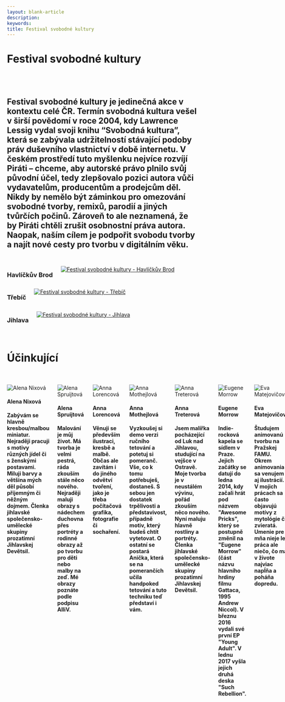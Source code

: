 ```yaml
---
layout: blank-article
description: 
keywords: 
title: Festival svobodné kultury
---
```


<div class="pce-hero pce-hero--entry">
    <div class="pce-hero__content">
        <h1 class="c-page-title">Festival svobodné kultury</h1><br><br>
        <h2 class="t-h4-alt">
          Festival svobodné kultury je jedinečná akce v kontextu celé ČR. Termín svobodná kultura vešel v širší povědomí v roce 2004, kdy Lawrence Lessig vydal svoji knihu “Svobodná kultura”, která se zabývala udržitelností stávající podoby práv duševního vlastnictví v době internetu. V českém prostředí tuto myšlenku nejvíce rozvíjí Piráti – chceme, aby autorské právo plnilo svůj původní účel, tedy zlepšovalo pozici autora vůči vydavatelům, producentům a prodejcům děl. Nikdy by nemělo být záminkou pro omezování svobodné tvorby, remixů, parodií a jiných tvůrčích počinů. Zároveň to ale neznamená, že by Piráti chtěli zrušit osobnostní práva autora. Naopak, naším cílem je podpořit svobodu tvorby a najít nové cesty pro tvorbu v digitálním věku.
      </h2>
    </div>
</div>
<br>
<div class="o-section">
  <div class="row">
    <div class="columns medium-4">
      <div class="o-section-header o-section-header--bordered">
        <h3 class="o-section__heading t-h4-alt">Havlíčkův Brod</h3>
      </div>
      <a href="/cinnost/fsk/havlbrod/"><img src="https://raw.githubusercontent.com/pirati-web/vysocina.pirati.cz/master/assets/img/fsk/havlbrod.png" alt="Festival svobodné kultury - Havlíčkův Brod" style="margin:10px 0px"></a>
    </div>
    <div class="columns medium-4">
      <div class="o-section-header o-section-header--bordered">
        <h3 class="o-section__heading t-h4-alt">Třebíč</h3>
      </div>
      <a href="/cinnost/fsk/trebic/"><img src="https://raw.githubusercontent.com/pirati-web/vysocina.pirati.cz/master/assets/img/fsk/trebic.png" alt="Festival svobodné kultury - Třebíč" style="margin:10px 0px"></a>
    </div>
    <div class="columns medium-4">
      <div class="o-section-header o-section-header--bordered">
        <h3 class="o-section__heading t-h4-alt">Jihlava</h3>
      </div>
      <a href="/cinnost/fsk/jihlava/"><img src="https://raw.githubusercontent.com/pirati-web/vysocina.pirati.cz/master/assets/img/fsk/jihlava.png" alt="Festival svobodné kultury - Jihlava" style="margin:10px 0px"></a>
    </div>
  </div>
</div>
<br>

<div class="pce-hero pce-hero--entry">
    <div class="pce-hero__content">
        <h1 class="c-page-title">Účinkující</h1><br><br>        
    </div>
</div>
<div class="o-section">
<div class="row"> 
<div class="columns medium-12">          
 
<div class="c-program-candidates"><div class="c-program-candidate-badge"><div class="c-program-candidate-badge__avatar"><img 
            src="https://raw.githubusercontent.com/pirati-web/vysocina.pirati.cz/master/assets/img/fsk/alena_nixova.png" 
            alt="Alena Nixová" 
class="c-program-candidate-badge__avatar-image"></div><div class="c-program-candidate-badge__description"><h4 class="c-program-candidate-badge__name"><span class="c-headline-anchor">
            Alena Nixová
</span></h4><strong class="c-program-candidate-badge__profession">
            Zabývám se hlavně kresbou/malbou miniatur. Nejraději pracuji s motivy různých jídel či s ženskými postavami. Miluji barvy a většina mých děl působí příjemným či něžným dojmem. Členka jihlavské společensko-umělecké skupiny prozatimní Jihlavskej Devětsil.
</strong></div></div></div>  
  
<div class="c-program-candidates"><div class="c-program-candidate-badge"><div class="c-program-candidate-badge__avatar"><img 
            src="https://raw.githubusercontent.com/pirati-web/vysocina.pirati.cz/master/assets/img/fsk/alena_spruijtova.png" 
            alt="Alena Spruijtová" 
class="c-program-candidate-badge__avatar-image"></div><div class="c-program-candidate-badge__description"><h4 class="c-program-candidate-badge__name"><span class="c-headline-anchor">
            Alena Spruijtová
</span></h4><strong class="c-program-candidate-badge__profession">
            Malování je můj život. Má tvorba je velmi pestrá, ráda zkouším stále něco nového. Nejraději maluji obrazy s nádechem duchovna přes portréty a rodinné obrazy až po tvorbu pro děti nebo malby na zeď. Mé obrazy poznáte podle podpisu AlliV.
</strong></div></div></div>
  
<div class="c-program-candidates"><div class="c-program-candidate-badge"><div class="c-program-candidate-badge__avatar"><img 
            src="https://raw.githubusercontent.com/pirati-web/vysocina.pirati.cz/master/assets/img/fsk/anna_lorencova.png" 
            alt="Anna Lorencová" 
class="c-program-candidate-badge__avatar-image"></div><div class="c-program-candidate-badge__description"><h4 class="c-program-candidate-badge__name"><span class="c-headline-anchor">
            Anna Lorencová
</span></h4><strong class="c-program-candidate-badge__profession">
            Věnuji se především ilustraci, kresbě a malbě. Občas ale zavítám i do jiného odvětví tvoření, jako je třeba počítačová grafika, fotografie či sochaření.
</strong></div></div></div>
  
<div class="c-program-candidates"><div class="c-program-candidate-badge"><div class="c-program-candidate-badge__avatar"><img 
            src="https://raw.githubusercontent.com/pirati-web/vysocina.pirati.cz/master/assets/img/fsk/anna_mothejlova.png" 
            alt="Anna Mothejlová" 
class="c-program-candidate-badge__avatar-image"></div><div class="c-program-candidate-badge__description"><h4 class="c-program-candidate-badge__name"><span class="c-headline-anchor">
            Anna Mothejlová
</span></h4><strong class="c-program-candidate-badge__profession">
            Vyzkoušej si demo verzi ručního tetování a potetuj si pomeranč. Vše, co k tomu potřebuješ, dostaneš. S sebou jen dostatek trpělivosti a představivost, případně motiv, který budeš chtít vytetovat. O ostatní se postará Anička, která se na pomerančích učila handpoked tetování a tuto techniku teď představí i vám.
</strong></div></div></div>  
  
<div class="c-program-candidates"><div class="c-program-candidate-badge"><div class="c-program-candidate-badge__avatar"><img 
            src="https://raw.githubusercontent.com/pirati-web/vysocina.pirati.cz/master/assets/img/fsk/anna_treterova.png" 
            alt="Anna Treterová" 
class="c-program-candidate-badge__avatar-image"></div><div class="c-program-candidate-badge__description"><h4 class="c-program-candidate-badge__name"><span class="c-headline-anchor">
            Anna Treterová
</span></h4><strong class="c-program-candidate-badge__profession">
            Jsem malířka pocházející od Luk nad Jihlavou, studující na vejšce v Ostravě. Moje tvorba je v neustálém vývinu, pořád zkouším něco nového. Nyní maluju hlavně rostliny a portréty. Členka jihlavské společensko-umělecké skupiny prozatimní Jihlavskej Devětsil.
</strong></div></div></div>
  
<div class="c-program-candidates"><div class="c-program-candidate-badge"><div class="c-program-candidate-badge__avatar"><img 
            src="https://raw.githubusercontent.com/pirati-web/vysocina.pirati.cz/master/assets/img/fsk/eugene_morrow.png" 
            alt="Eugene Morrow" 
class="c-program-candidate-badge__avatar-image"></div><div class="c-program-candidate-badge__description"><h4 class="c-program-candidate-badge__name"><span class="c-headline-anchor">
            Eugene Morrow
</span></h4><strong class="c-program-candidate-badge__profession">
            Indie-rocková kapela se sídlem v Praze. Jejich začátky se datují do ledna 2014, kdy začali hrát pod názvem "Awesome Pricks", který se postupně změnil na "Eugene Morrow" (část názvu hlavního hrdiny filmu Gattaca, 1995 Andrew Niccol). V březnu 2016 vydali své první EP "Young Adult". V lednu 2017 vyšla jejich druhá deska "Such Rebellion".
</strong></div></div></div>

<div class="c-program-candidates"><div class="c-program-candidate-badge"><div class="c-program-candidate-badge__avatar"><img 
            src="https://raw.githubusercontent.com/pirati-web/vysocina.pirati.cz/master/assets/img/fsk/eva_matejovicova.png" 
            alt="Eva Matejovičová" 
class="c-program-candidate-badge__avatar-image"></div><div class="c-program-candidate-badge__description"><h4 class="c-program-candidate-badge__name"><span class="c-headline-anchor">
            Eva Matejovičová
</span></h4><strong class="c-program-candidate-badge__profession">
            Študujem animovanú tvorbu na Pražskej FAMU. Okrem animovania sa venujem aj ilustrácií. V mojich prácach sa často objavujú motívy z mytológie či zvieratá. Umenie pre mňa nieje len práca ale niečo, čo ma v živote najviac napĺňa a poháňa dopredu.
</strong></div></div></div>
  
<div class="c-program-candidates"><div class="c-program-candidate-badge"><div class="c-program-candidate-badge__avatar"><img 
            src="https://raw.githubusercontent.com/pirati-web/vysocina.pirati.cz/master/assets/img/fsk/filip_versteeg.png" 
            alt="Filip Versteeg" 
class="c-program-candidate-badge__avatar-image"></div><div class="c-program-candidate-badge__description"><h4 class="c-program-candidate-badge__name"><span class="c-headline-anchor">
            Filip Versteeg
</span></h4><strong class="c-program-candidate-badge__profession">
            Sám stále hledám, jak vyplnit svůj životní čas, který mi je dán, tak jsem se rozhodl stát se bardem. Rád píši, od sbírek až po filozofické básně na rozbití mysli, a občas si něco zahraji na trombon. Zajímá mne společenské dění a rád poznávám nové myšlenky a milé lidi. Snažím se vybarvit volné plochy, co tento svět dává, celým spektrem barev. Jeden ze zakladatelů jihlavské společensko-umělecké skupiny prozatimní Jihlavskej Devětsil.
</strong></div></div></div>
  
<div class="c-program-candidates"><div class="c-program-candidate-badge"><div class="c-program-candidate-badge__avatar"><img 
            src="https://raw.githubusercontent.com/pirati-web/vysocina.pirati.cz/master/assets/img/fsk/gabriela_vaclavkova.png" 
            alt="Gabriela Václavková" 
class="c-program-candidate-badge__avatar-image"></div><div class="c-program-candidate-badge__description"><h4 class="c-program-candidate-badge__name"><span class="c-headline-anchor">
            Gabriela Václavková
</span></h4><strong class="c-program-candidate-badge__profession">
            Maluji od chvíle, co jsem udržela v ruce tužku. Věnuji se převážně olejomalbě a malbě akrylem. Pokud chcete vidět spoustu zářivých barev, pozitivně laděné obrazy krásných žen, tak musíte dorazit!
</strong></div></div></div>
  
<div class="c-program-candidates"><div class="c-program-candidate-badge"><div class="c-program-candidate-badge__avatar"><img 
            src="https://raw.githubusercontent.com/pirati-web/vysocina.pirati.cz/master/assets/img/fsk/iva_ruzickova.png" 
            alt="Iva Růžičková" 
class="c-program-candidate-badge__avatar-image"></div><div class="c-program-candidate-badge__description"><h4 class="c-program-candidate-badge__name"><span class="c-headline-anchor">
            Iva Růžičková
</span></h4><strong class="c-program-candidate-badge__profession">
            Vyjadřuji se výtvarně i literárně. Moje poslední výstava byla v Chomutově pořádaná Ženským spolkem a byla složená ze série figurálních, zejména mateřských motivů. Mým tvůrčím alter egem je umělecká identita nazvaná Nástřih Hráze, která aktivistickým způsobem na bázi sarkasmu a humoru reflektuje bezpráví páchané na ženách v porodnicích. Nástřih Hráze vystavovala v mnoha městech ČR, také na Klinice nebo na lodi Avoid v Praze, a napsala sbírku Zvrácené verše. V rámci "vážné" literární tvorby jsem autorkou povídek, s úspěchem se setkala na veřejných čtení práce Deník sígra.
</strong></div></div></div>

<div class="c-program-candidates"><div class="c-program-candidate-badge"><div class="c-program-candidate-badge__avatar"><img 
            src="https://raw.githubusercontent.com/pirati-web/vysocina.pirati.cz/master/assets/img/fsk/jakub_hlavac.png" 
            alt="Jakub Hlaváč" 
class="c-program-candidate-badge__avatar-image"></div><div class="c-program-candidate-badge__description"><h4 class="c-program-candidate-badge__name"><span class="c-headline-anchor">
            Jakub Hlaváč
</span></h4><strong class="c-program-candidate-badge__profession">
            Jsem Kuba Hlaváč, živím se sekáním dřeva. Sekáním dřeva se živím už tři roky, je to zatím nejlepší práce. Zkoušel jsem to i u železničářů, ale tam jsem neuplatnil svůj potencionál. Nikde totiž nechcou zaměstnávat takovýhohle kluka se sekerou, protože hnedka mají předsudky. Ale ne, já jsem tady proto abych sekal dřevo a za tím si jdu!
</strong></div></div></div>

<div class="c-program-candidates"><div class="c-program-candidate-badge"><div class="c-program-candidate-badge__avatar"><img 
            src="https://raw.githubusercontent.com/pirati-web/vysocina.pirati.cz/master/assets/img/fsk/jana_paskova.png" 
            alt="Jana Pašková" 
class="c-program-candidate-badge__avatar-image"></div><div class="c-program-candidate-badge__description"><h4 class="c-program-candidate-badge__name"><span class="c-headline-anchor">
            Jana Pašková
</span></h4><strong class="c-program-candidate-badge__profession">
            Téměř patnáct let je sklo součástí mého života. Velkou výzvou bylo pro mě setkání s foukaným sklem asi před třemi lety. Po stovkách hodin, desítkách vulgárních slov a kilech zničeného skla se dostavily výsledky – už je mi po tom všem jasné, proč "foukačů" korálků je na světě tam málo! Při výrobě svých skleněných šperků miluji jednoduché tvary a transparentní odstíny. Kombinace skla a světla vytváří krásné obrazy a sklo se stává živým materiálem plným překvapení a náhodné krásy.
</strong></div></div></div>

<div class="c-program-candidates"><div class="c-program-candidate-badge"><div class="c-program-candidate-badge__avatar"><img 
            src="https://raw.githubusercontent.com/pirati-web/vysocina.pirati.cz/master/assets/img/fsk/jiri_trzil.png" 
            alt="Jiří Tržil" 
class="c-program-candidate-badge__avatar-image"></div><div class="c-program-candidate-badge__description"><h4 class="c-program-candidate-badge__name"><span class="c-headline-anchor">
            Jiří Tržil
</span></h4><strong class="c-program-candidate-badge__profession">
            Básník přítomného životního postoje a okamžiku, afektovaný ve své niterní všednosti, inspirující se vším, co má naději být víc, než čím tyto věci byly včera nebo ještě mnohem dřív.
</strong></div></div></div>

<div class="c-program-candidates"><div class="c-program-candidate-badge"><div class="c-program-candidate-badge__avatar"><img 
            src="https://raw.githubusercontent.com/pirati-web/vysocina.pirati.cz/master/assets/img/fsk/jitka_fischerova.png" 
            alt="Jitka Fischerová" 
class="c-program-candidate-badge__avatar-image"></div><div class="c-program-candidate-badge__description"><h4 class="c-program-candidate-badge__name"><span class="c-headline-anchor">
            Jitka Fischerová
</span></h4><strong class="c-program-candidate-badge__profession">
            Jitka Fischerová, výtvarnice. Příroda... Ve všech formách a podobách. Nechci se soustředit jen na to, co je všeobecně vnímáno jako krásné... Snažím se hledat souvislosti a vidět věci v širším kontextu, než jaký nabízí první pohled.
</strong></div></div></div>

<div class="c-program-candidates"><div class="c-program-candidate-badge"><div class="c-program-candidate-badge__avatar"><img 
            src="https://raw.githubusercontent.com/pirati-web/vysocina.pirati.cz/master/assets/img/fsk/jolana_martin.png" 
            alt="Jolana a Martin" 
class="c-program-candidate-badge__avatar-image"></div><div class="c-program-candidate-badge__description"><h4 class="c-program-candidate-badge__name"><span class="c-headline-anchor">
            Jolana a Martin
</span></h4><strong class="c-program-candidate-badge__profession">
            Jsme skoro-příbuzní, oba rádi fotíme, analogově přes dva roky. Od začátku roku jsme se snažili naše práce propojit. Navzájem jsme si posílali fotky, fotili odpovědi, a inspirujíc se navzájem, tvořili výstavu jménem Odrazy – fotografický dialog. Zachycujeme náš vnitřní svět na hranici snů a reality, deník, vizuální rozhovor, příběh. Chcete-li, báseň s barevnými verši "spojené zlatou linkou" (z návštěvní knihy, srpen 2019).
</strong></div></div></div> 

<div class="c-program-candidates"><div class="c-program-candidate-badge"><div class="c-program-candidate-badge__avatar"><img 
            src="https://raw.githubusercontent.com/pirati-web/vysocina.pirati.cz/master/assets/img/fsk/kristina_nemcova.png" 
            alt="Kristina Němcová" 
class="c-program-candidate-badge__avatar-image"></div><div class="c-program-candidate-badge__description"><h4 class="c-program-candidate-badge__name"><span class="c-headline-anchor">
            Kristina Němcová
</span></h4><strong class="c-program-candidate-badge__profession">
            Jsem stejně stará jako filmová verze Kytice a až vyrostu, budu novinářka, ale od publicistického psaní si ráda odskočím k psaní tvůrčímu. I když je to jako nebe a dudy, tyto dva tábory se mohou i úzce propojit. Celospolečenská témata jako rovnoprávnost nebo ekologie kromě svých článků ráda promítám i do svých básní.
</strong></div></div></div>
  
<div class="c-program-candidates"><div class="c-program-candidate-badge"><div class="c-program-candidate-badge__avatar"><img 
            src="https://raw.githubusercontent.com/pirati-web/vysocina.pirati.cz/master/assets/img/fsk/lenka_sromova.png" 
            alt="Lenka Šromová" 
class="c-program-candidate-badge__avatar-image"></div><div class="c-program-candidate-badge__description"><h4 class="c-program-candidate-badge__name"><span class="c-headline-anchor">
            Lenka Šromová
</span></h4><strong class="c-program-candidate-badge__profession">
            Ve volném čase se věnuji hand letteringu neboli krasopsaní. Nahlížím na písmo trochu jinak, než nás to učili ve škole, a snažím se tak převádět slova na papír novým, kreativnějším způsobem.
</strong></div></div></div>
  
<div class="c-program-candidates"><div class="c-program-candidate-badge"><div class="c-program-candidate-badge__avatar"><img 
            src="https://raw.githubusercontent.com/pirati-web/vysocina.pirati.cz/master/assets/img/fsk/martin_jelinek.png" 
            alt="Martin Jelínek" 
class="c-program-candidate-badge__avatar-image"></div><div class="c-program-candidate-badge__description"><h4 class="c-program-candidate-badge__name"><span class="c-headline-anchor">
            Martin Jelínek
</span></h4><strong class="c-program-candidate-badge__profession">
            Zachytím co vidím, jak to cítím. Performance, polotický happening, křik ve tmě, barva na čele i na penisu. Maluju z potřeby vidět a chápat. Píšu abych se neudusil. Piják slov. Malíř bez plátna. IDIOT
</strong></div></div></div>
  
<div class="c-program-candidates"><div class="c-program-candidate-badge"><div class="c-program-candidate-badge__avatar"><img 
            src="https://raw.githubusercontent.com/pirati-web/vysocina.pirati.cz/master/assets/img/fsk/michal_schmidt.png" 
            alt="Michal Schmidt" 
class="c-program-candidate-badge__avatar-image"></div><div class="c-program-candidate-badge__description"><h4 class="c-program-candidate-badge__name"><span class="c-headline-anchor">
            Michal Schmidt
</span></h4><strong class="c-program-candidate-badge__profession">
            Slamový básník, kterého nikdo nezná. Scenárista, jenž se nedostal napoprvé na FAMU o šest bodů. Režisér, jehož krátký dokument měl premiéru na Ukrajině u ruských hranic. Cestovatel, který málem umřel na podchlazení v Londýně. Umělec, jenž to slovo nesnáší a nepovažuje se za něj. Rodák z Třebíče, který už pět let žije ve Vladislavi a z toho čtyři roky studoval střední filmovku ve Zlíně. Jestli jsem vás neodradil svým popisem, rád se s vámi potkám na svém sólo slamu před Trubkou! Tak 27. v pátek, pokud mi neujede vlak!
</strong></div></div></div>
  
<div class="c-program-candidates"><div class="c-program-candidate-badge"><div class="c-program-candidate-badge__avatar"><img 
            src="https://raw.githubusercontent.com/pirati-web/vysocina.pirati.cz/master/assets/img/fsk/ortodoxni_jidas.png" 
            alt="Ortodoxní Jidáš" 
class="c-program-candidate-badge__avatar-image"></div><div class="c-program-candidate-badge__description"><h4 class="c-program-candidate-badge__name"><span class="c-headline-anchor">
            Ortodoxní Jidáš
</span></h4><strong class="c-program-candidate-badge__profession">
            Ortodoxní Jidáš vystupuje se svojí kapelou a předvádí svěží koncertní elektronickou show, jeho debutové album vyšlo v létě roku 2014, první klip se jmenoval EuroTest. Před pár lety Jidáš vyrukoval s videoklipem nazvaným Jidáš a Mikuláš. </strong></div></div></div>  
            
<div class="c-program-candidates"><div class="c-program-candidate-badge"><div class="c-program-candidate-badge__avatar"><img 
            src="https://raw.githubusercontent.com/pirati-web/vysocina.pirati.cz/master/assets/img/fsk/pavel_hlavac.png" 
            alt="Pavel Hlaváč" 
class="c-program-candidate-badge__avatar-image"></div><div class="c-program-candidate-badge__description"><h4 class="c-program-candidate-badge__name"><span class="c-headline-anchor">
            Pavel Hlaváč
</span></h4><strong class="c-program-candidate-badge__profession">
            Jmenuji se Pavel Hlaváč ročník 1951. Jsem končící výtvarník-hrající blues a frézař. Do svých obrazů vkládám blues - do blues zase obrazy a snívám o mé frézce krasavici.
</strong></div></div></div>              

<div class="c-program-candidates"><div class="c-program-candidate-badge"><div class="c-program-candidate-badge__avatar"><img 
            src="https://raw.githubusercontent.com/pirati-web/vysocina.pirati.cz/master/assets/img/fsk/sinks.png" 
            alt="sinks" 
class="c-program-candidate-badge__avatar-image"></div><div class="c-program-candidate-badge__description"><h4 class="c-program-candidate-badge__name"><span class="c-headline-anchor">
            sinks
</span></h4><strong class="c-program-candidate-badge__profession">
            Brněnská post-punková kapela sinks ve své hudbě volně přechází tam a zpět přes hranici hluku a klidných harmonických pasáží. Minimalisticky výbušné pojetí instrumentálních částí inspirované prvopočátky žánru post-punk je doplněno nevybíravě expresivním vokálním projevem.
</strong></div></div></div>

<div class="c-program-candidates"><div class="c-program-candidate-badge"><div class="c-program-candidate-badge__avatar"><img 
            src="https://raw.githubusercontent.com/pirati-web/vysocina.pirati.cz/master/assets/img/fsk/the_desperate_mind.png" 
            alt="The Desperate Mind" 
class="c-program-candidate-badge__avatar-image"></div><div class="c-program-candidate-badge__description"><h4 class="c-program-candidate-badge__name"><span class="c-headline-anchor">
            The Desperate Mind
</span></h4><strong class="c-program-candidate-badge__profession">
            The Desperate Mind je čtyřčlenná punkrocková / melodic hardcore punk kapela, ovlivněná především americkými punkovými kapelami Anti-Flag a Strike Anywhere. Tvoří ji Martin J. Polák, Filip Buršík, David Havelka a Winc Janeček. Kapela vznikla v roce 2011, má za sebou tour po ČR i Evropě (zejména Německo) a několik studiových počinů. V současné době připravuje nové album, "All Walls Will Fall".
</strong></div></div></div>
  
<div class="c-program-candidates"><div class="c-program-candidate-badge"><div class="c-program-candidate-badge__avatar"><img 
            src="https://raw.githubusercontent.com/pirati-web/vysocina.pirati.cz/master/assets/img/fsk/thrashsurf.png" 
            alt="THRASHSURF" 
class="c-program-candidate-badge__avatar-image"></div><div class="c-program-candidate-badge__description"><h4 class="c-program-candidate-badge__name"><span class="c-headline-anchor">
            THRASHSURF
</span></h4><strong class="c-program-candidate-badge__profession">
            Hrdinové dělnické třídy zamilovaní do současné australské scény. Tvrdý kytary, úsporná angličtina, švoncek humor, snapbacky, vzpomínky na hokejový bitky a videopůjčovny. Jejich druhá nahrávka se prý už vytesává do masivu Thrashmore a bude hitovejší a tvrdší. Nebuď pleš a jeď thrash!
</strong></div></div></div>
  
<div class="c-program-candidates"><div class="c-program-candidate-badge"><div class="c-program-candidate-badge__avatar"><img 
            src="https://raw.githubusercontent.com/pirati-web/vysocina.pirati.cz/master/assets/img/fsk/veronika_vohralikova.png" 
            alt="Veronika Vohralíková" 
class="c-program-candidate-badge__avatar-image"></div><div class="c-program-candidate-badge__description"><h4 class="c-program-candidate-badge__name"><span class="c-headline-anchor">
            Veronika Vohralíková
</span></h4><strong class="c-program-candidate-badge__profession">
            Jsem studentka Masarykovy univerzity na oboru Dějiny umění a ve volném čase se věnuji tisku z výšky – linorytu a dřevořezu. Moje náměty nejčastěji zachycují nepořádek (prostě bordel), který jsem se snažila povýšit na zátiší.
</strong></div></div></div>

<div class="c-program-candidates"><div class="c-program-candidate-badge"><div class="c-program-candidate-badge__avatar"><img 
            src="https://raw.githubusercontent.com/pirati-web/vysocina.pirati.cz/master/assets/img/fsk/vzhuru_a_niz.png" 
            alt="Vzhůru a níž" 
class="c-program-candidate-badge__avatar-image"></div><div class="c-program-candidate-badge__description"><h4 class="c-program-candidate-badge__name"><span class="c-headline-anchor">
            Vzhůru a níž
</span></h4><strong class="c-program-candidate-badge__profession">
            Jsme kapela, která funguje už pro nás těžko uvěřitelných 8 let. Za tu dobu jsme toho zažili spoustu – od koncertů pro pár lidiček v klubu na druhý straně republiky po hraní před velkýma kapelama. Pokaždý je pro nás ale hraní počínaje cestou na koncert ta největší svoboda, jakou můžeme zažít. Jsme rádi, že se můžeme zapojit do akce, která tyhle hodnoty (jedince či skupiny, kteří se věnují tomu, co je baví) podporuje.
</strong></div></div></div>

</div>
</div>
</div>
